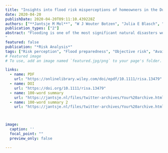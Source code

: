 ```yaml
---
title: "Insights into flood risk misperceptions of homeowners in the Dutch river delta"
date: 2020-04-20
publishDate: 2020-04-20T09:11:10.439228Z
authors: ["**Jantsje M Mol**", "W J Wouter Botzen", "Julia E Blasch", "Hans de Moel"]
publication_types: ["2"]
abstract: "Flooding is one of the most significant natural disasters worldwide. Nevertheless, voluntary take-up of individual damage reduction measures is low. A potential explanation is that flood risk perceptions of individual homeowners are below objective estimates of flood risk, which may imply that they underestimate the flood risk and the damage that can be avoided by damage reduction measures. The aim of this paper is to assess possible flood risk misperceptions of floodplain residents in the Netherlands, and to offer insights into factors that are related with under- or overestimation of perceived flood risk. We analyzed survey data of 1848 homeowners in the Dutch river delta and examine how perceptions of flood probability and damage relate to objective risk assessments, such as safety standards of dikes, as well as heuristics, including the availability heuristic and the affect heuristic. Results show that many Dutch floodplain inhabitants significantly overestimate the probability, but underestimate the maximum expected water level of a flood. We further observe that many respondents apply the availability heuristic.
"
featured: false
publication: "*Risk Analysis*"
tags: ["Risk perception", "Flood preparedness", "Objective risk", "Availability heuristic", "Affect heuristic"]
# Featured image
# To use, add an image named `featured.jpg/png` to your page's folder. 

links:
  - name: PDF
    url: "https://onlinelibrary.wiley.com/doi/epdf/10.1111/risa.13479"  
  - name: DOI
    url: "https://doi.org/10.1111/risa.13479"
  - name: 100-word summary
    url: "https://jantsje.nl/files/twitter-archives/Your%20archive.html#/tweets/tweets?q=the&since=2020-04-21&until=2020-04-22&sort=asc"
  - name: 100-word summary 2
    url: "https://jantsje.nl/files/twitter-archives/Your%20archive.html#/tweets/replies?q=the&since=2020-04-21&until=2020-04-22&sort=asc"



image:
  caption: ''
  focal_point: ""
  preview_only: false

---
```



